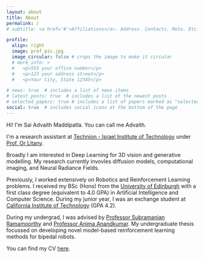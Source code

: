 ```yaml
---
layout: about
title: About
permalink: /
# subtitle: <a href='#'>Affiliations</a>. Address. Contacts. Moto. Etc.

profile:
  align: right
  image: prof_pic.jpg
  image_circular: false # crops the image to make it circular
  # more_info: >
  #   <p>555 your office number</p>
  #   <p>123 your address street</p>
  #   <p>Your City, State 12345</p>

# news: true  # includes a list of news items
# latest_posts: true  # includes a list of the newest posts
# selected_papers: true # includes a list of papers marked as "selected={true}"
social: true  # includes social icons at the bottom of the page
---
```

Hi!
I'm Sai Advaith Maddipatla. You can call me Advaith.

I'm a research assistant at [Technion - Israel Institute of Technology](https://www.technion.ac.il/) under [Prof. Or Litany](https://orlitany.github.io/).

Broadly I am interested in Deep Learning for 3D vision and generative modelling. My research currently invovles diffusion models, computational imaging, and Neural Radiance Fields.

Previously, I worked extensively on Robotics and Reinforcement Learning problems. I received my BSc (Hons) from the [University of Edinburgh](https://www.ed.ac.uk/) with a first class degree (equivalent to 4.0 GPA) in Artificial Intelligence and Computer Science. During my junior year, I was an exchange student at [California Institute of Technology](https://www.caltech.edu/) (GPA 4.2).

During my undergrad, I was advised by [Professor Subramanian Ramamoorthy](https://rad.inf.ed.ac.uk/) and [Professor Anima Anandkumar](http://tensorlab.cms.caltech.edu/users/anima/). My undergraduate thesis focussed on developing novel model-based reinforcement learning methods for bipedal robots.

You can find my CV [here](https://drive.google.com/file/d/11qFok8DgxKcs7atmobA-w4PWi5OvqPr-/view?usp=sharing).
<!-- Write your biography here. Tell the world about yourself. Link to your favorite [subreddit](http://reddit.com). You can put a picture in, too. The code is already in, just name your picture `prof_pic.jpg` and put it in the `img/` folder. -->

<!-- Put your address / P.O. box / other info right below your picture. You can also disable any of these elements by editing `profile` property of the YAML header of your `_pages/about.md`. Edit `_bibliography/papers.bib` and Jekyll will render your [publications page](/al-folio/publications/)  -->

<!-- Link to your social media connections, too. This theme is set up to use [Font Awesome icons](http://fortawesome.github.io/Font-Awesome/) and [Academicons](https://jpswalsh.github.io/academicons/), like the ones below. Add your Facebook, Twitter, LinkedIn, Google Scholar, or just disable all of them automatically. -->